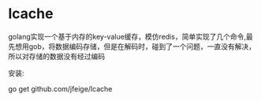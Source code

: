 # lcache
golang实现一个基于内存的key-value缓存，模仿redis，简单实现了几个命令,最先想用gob，将数据编码存储，但是在解码时，碰到了一个问题，一直没有解决，所以对存储的数据没有经过编码

安装:

go get github.com/jfeige/lcache

